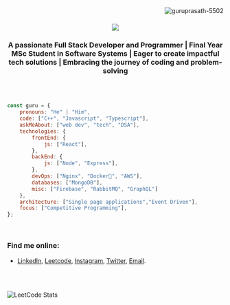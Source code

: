 <img align="right" src="https://komarev.com/ghpvc/?username=guruprasath-5502&label=Profile%20views&color=0e75b6&style=flat" alt="guruprasath-5502" />

<h1 align="center"><img src="https://readme-typing-svg.herokuapp.com/?font=Righteous&size=35&center=true&vCenter=true&width=500&height=70&duration=4000&lines=Hi+There!+👋;+I'm+Guru+Prasath!;" /></h1>
<h3 align="center">A passionate Full Stack Developer and Programmer | Final Year MSc Student in Software Systems | Eager to create impactful tech solutions | Embracing the journey of coding and problem-solving</h3>
<br><br>

```javascript
const guru = {
    pronouns: "He" | "Him",
    code: ["C++", "Javascript", "Typescript"],
    askMeAbout: ["web dev", "tech", "DSA"],
    technologies: {
        frontEnd: {
            js: ["React"],
        },
        backEnd: {
            js: ["Node", "Express"],
        },
        devOps: ["Nginx", "Docker🐳", "AWS"],
        databases: ["MongoDB"],
        misc: ["Firebase", "RabbitMQ", "GraphQL"]
    },
    architecture: ["Single page applications","Event Driven"],
    focus: ["Competitive Programming"],
};
```

<br>
<h3 align="left">Find me online:</h3>
<ul>
<li><p align="left">
<a href="https://linkedin.com/in/guru--prasath" target="blank">LinkedIn</a>,
<a href="https://www.leetcode.com/Guru_Prasath_K_S" target="blank">Leetcode</a>,
<a href="https://instagram.com/_.guru_prasath._" target="blank">Instagram</a>,
<a href="https://twitter.com/Guru_Prasath_KS" target="blank">Twitter</a>,
<a href="mailto:guruprasath2552@gmail.com" target="_blank">Email</a>.
</p></li></ul><br><br>

![LeetCode Stats](https://leetcard.jacoblin.cool/Guru_Prasath_K_S?theme=dark&font=Mallanna&ext=heatmap)
